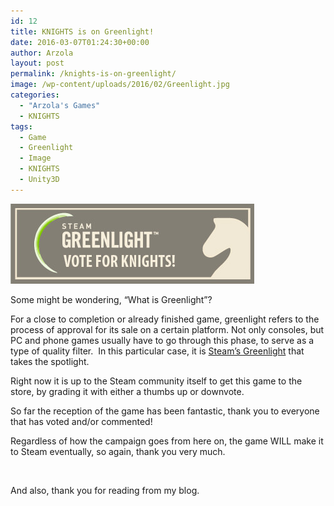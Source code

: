```yaml
---
id: 12
title: KNIGHTS is on Greenlight!
date: 2016-03-07T01:24:30+00:00
author: Arzola
layout: post
permalink: /knights-is-on-greenlight/
image: /wp-content/uploads/2016/02/Greenlight.jpg
categories:
  - "Arzola's Games"
  - KNIGHTS
tags:
  - Game
  - Greenlight
  - Image
  - KNIGHTS
  - Unity3D
---
```

<a href="http://steamcommunity.com/sharedfiles/filedetails/?id=626304168" rel="attachment wp-att-38"><img class="aligncenter size-full wp-image-38" src="/images/posts/2016/02/Greenlight.jpg" alt="KNIGHTS - Greenlight Button"   /></a>

Some might be wondering, &#8220;What is Greenlight&#8221;?

For a close to completion or already finished game, greenlight refers to the process of approval for its sale on a certain platform. Not only consoles, but PC and phone games usually have to go through this phase, to serve as a type of quality filter.  In this particular case, it is <a href="http://steamcommunity.com/greenlight/" target="_blank" rel="noopener">Steam&#8217;s Greenlight</a> that takes the spotlight.

Right now it is up to the Steam community itself to get this game to the store, by grading it with either a thumbs up or downvote.

So far the reception of the game has been fantastic, thank you to everyone that has voted and/or commented!

Regardless of how the campaign goes from here on, the game WILL make it to Steam eventually, so again, thank you very much.

&nbsp;

And also, thank you for reading from my blog.

<!-- AddThis Advanced Settings generic via filter on the_content -->

<!-- AddThis Share Buttons generic via filter on the_content -->